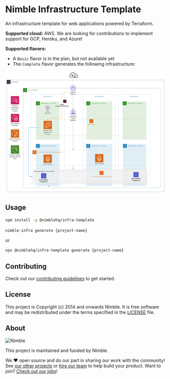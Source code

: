 # Nimble Infrastructure Template

An infrastructure template for web applications powered by Terraform.

**Supported cloud:** AWS. We are looking for contributions to implement support for GCP, Heroku, and Azure!

**Supported flavors:**
- A `Basic` flavor is in the plan, but not available yet
- The `Complete` flavor generates the following infrastructure:

![Diagram of the Complete Infrastructure](/img/diagram_complete.svg?raw=true)

## Usage

```bash
npm install -g @nimblehq/infra-template

nimble-infra generate {project-name}
```

or

```bash
npx @nimblehq/infra-template generate {project-name}
```

## Contributing

Check out our [contributing guidelines](/CONTRIBUTING.md) to get started.

## License

This project is Copyright (c) 2014 and onwards Nimble. It is free software and may be redistributed under the terms specified in the [LICENSE] file.

[LICENSE]: /LICENSE

## About

![Nimble](https://assets.nimblehq.co/logo/dark/logo-dark-text-160.png)

This project is maintained and funded by Nimble.

We ❤️ open source and do our part in sharing our work with the community!
See [our other projects][community] or [hire our team][hire] to help build your product.
Want to join? [Check out our jobs][jobs]!

[community]: https://github.com/nimblehq
[hire]: https://nimblehq.co/
[jobs]: https://jobs.nimblehq.co/
